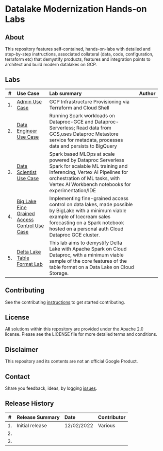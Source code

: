 # Datalake Modernization Hands-on Labs

## About
This repository features self-contained, hands-on-labs with detailed and step-by-step instructions, associated collateral (data, code, configuration, terraform etc) that demystify products, features and integration points to architect and build modern datalakes on GCP.

## Labs

| # | Use Case | Lab summary | Author |
| -- | :--- | :--- |:--- |
| 1. |[Admin Use Case](admin-usecase/README.md)| GCP Infrastructure Provisioning via Terraform and Cloud Shell||
| 2. |[Data Engineer Use Case](data-engineer-usecase/README.md)|Running Spark workloads on Dataproc-GCE and Dataproc-Serverless; Read data from GCS,uses  Dataproc Metastore service for metadata, processes data and persists to BigQuery||
| 3. |[Data Scientist Use Case](s8s-spark-mlops/README.md)| Spark based MLOps at scale powered by Dataproc Serverless Spark for scalable ML training and inferencing, Vertex AI Pipelines for orchestration of ML tasks, with Vertex AI Workbench notebooks for experimentation/IDE||
|4.|[Big Lake Fine Grained Access Control Use Case](biglake-finegrained-lab/README.md)|Implementing fine-grained access control on data lakes, made possible by BigLake with a minimum viable example of Icecream sales forecasting on a Spark notebook hosted on a personal auth Cloud Dataproc GCE cluster.||
|5.|[Delta Lake Table Format Lab](table-format-lab-delta/README.md)|This lab aims to demystify Delta Lake with Apache Spark on Cloud Dataproc, with a minimum viable sample of the core features of the table format on a Data Lake on Cloud Storage.||



## Contributing
See the contributing [instructions](CONTRIBUTING.md) to get started contributing.

## License
All solutions within this repository are provided under the Apache 2.0 license. Please see the LICENSE file for more detailed terms and conditions.

## Disclaimer
This repository and its contents are not an official Google Product.

## Contact
Share you feedback, ideas, by logging [issues](../../issues).

## Release History

| # | Release Summary | Date |  Contributor |
| -- | :--- | :--- |:--- |
| 1. |Initial release| 12/02/2022| Various|
| 2. ||||
| 3. ||||
